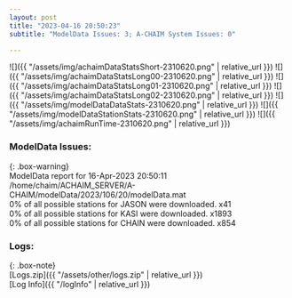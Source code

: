 ```yaml
---
layout: post
title: "2023-04-16 20:50:23"
subtitle: "ModelData Issues: 3; A-CHAIM System Issues: 0"

---
```


![]({{ "/assets/img/achaimDataStatsShort-2310620.png" | relative_url }})
![]({{ "/assets/img/achaimDataStatsLong00-2310620.png" | relative_url }})
![]({{ "/assets/img/achaimDataStatsLong01-2310620.png" | relative_url }})
![]({{ "/assets/img/achaimDataStatsLong02-2310620.png" | relative_url }})
![]({{ "/assets/img/modelDataDataStats-2310620.png" | relative_url }})
![]({{ "/assets/img/modelDataStationStats-2310620.png" | relative_url }})
![]({{ "/assets/img/achaimRunTime-2310620.png" | relative_url }})


### ModelData Issues:  
  
{: .box-warning}  
 ModelData report for 16-Apr-2023 20:50:11   
 /home/chaim/ACHAIM_SERVER/A-CHAIM/modelData/2023/106/20/modelData.mat   
 0% of all possible stations for JASON were downloaded. x41   
 0% of all possible stations for KASI were downloaded. x1893   
 0% of all possible stations for CHAIN were downloaded. x854   
  


### Logs:  
  
{: .box-note}  
[Logs.zip]({{ "/assets/other/logs.zip" | relative_url }})  
[Log Info]({{ "/logInfo" | relative_url }})  
